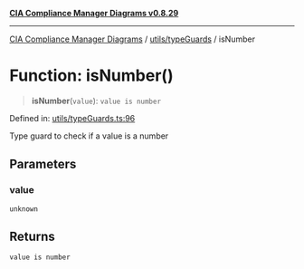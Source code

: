 [**CIA Compliance Manager Diagrams v0.8.29**](../../../README.md)

***

[CIA Compliance Manager Diagrams](../../../modules.md) / [utils/typeGuards](../README.md) / isNumber

# Function: isNumber()

> **isNumber**(`value`): `value is number`

Defined in: [utils/typeGuards.ts:96](https://github.com/Hack23/cia-compliance-manager/blob/5836b4c74e2010cd05eca63c0016fd711c628ec9/src/utils/typeGuards.ts#L96)

Type guard to check if a value is a number

## Parameters

### value

`unknown`

## Returns

`value is number`
